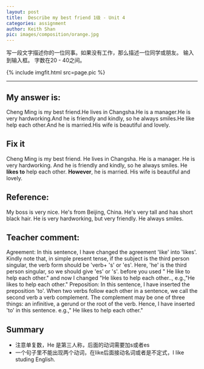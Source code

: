 ```yaml
---
layout: post
title:  Describe my best friend 1级 - Unit 4
categories: assignment
author: Keith Shan
pic: images/composition/orange.jpg
---
```


写一段文字描述你的一位同事。如果没有工作，那么描述一位同学或朋友。 输入到输入框。 字数在20 - 40之间。
<!--more-->


{% include imgfit.html src=page.pic %}

---

## My answer is:

Cheng Ming is my best friend.He lives in Changsha.He is a manager.He is very hardworking.And he is friendly and kindly,
so he always smiles.He like help each other.And he is married.His wife is beautiful and lovely.

## Fix it

Cheng Ming is my best friend. He lives in Changsha. He is a manager. He is very hardworking. 
And he is friendly and kindly, so he always smiles. He **likes to** help each other. **However**, he is married. 
His wife is beautiful and lovely.

## Reference:

My boss is very nice. He's from Beijing, China. He's very tall and has short black hair. 
He is very hardworking, but very friendly. He always smiles.

## Teacher comment:
Agreement: In this sentence, I have changed the agreement 'like' into 'likes'. 
Kindly note that, in simple present tense, if the subject is the third person singular, 
the verb form should be 'verb+ 's' or 'es'. Here, 'he' is the third person singular, 
so we should give 'es' or 's'. before you used " He like to help each other." 
and now I changed "He likes to help each other.., e.g.,"He likes to help each other." 
Preposition: In this sentence, I have inserted the preposition 'to'. When two verbs follow each other in a sentence, 
we call the second verb a verb complement. The complement may be one of three things: an infinitive, a gerund or the root 
of the verb. Hence, I have inserted 'to' in this sentence. e.g.," He likes to help each other."

## Summary

- 注意单复数，He 是第三人称，后面的动词需要加s或者es
- 一个句子里不能出现两个动词，在like后面接动名词或者是不定式，I like studing English.
